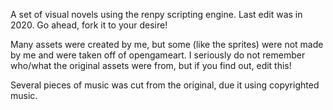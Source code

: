 A set of visual novels using the renpy scripting engine. Last edit was in 2020. Go ahead, fork it to your desire!

Many assets were created by me, but some (like the sprites) were not made by me and were taken off of opengameart. I seriously do not remember who/what the original assets were from, but if you find out, edit this!

Several pieces of music was cut from the original, due it using copyrighted music.
